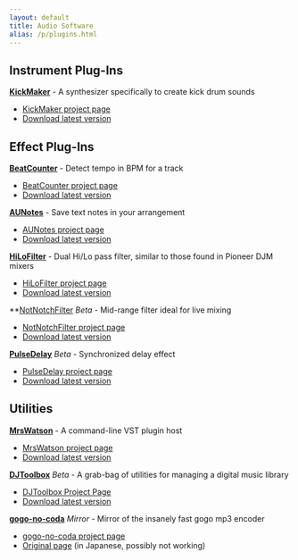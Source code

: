 ```yaml
---
layout: default
title: Audio Software
alias: /p/plugins.html
---
```


Instrument Plug-Ins
-------------------

**[KickMaker][1]** - A synthesizer specifically to create kick drum sounds

* [KickMaker project page][1]
* [Download latest version][2]


Effect Plug-Ins
---------------

**[BeatCounter][3]** - Detect tempo in BPM for a track

* [BeatCounter project page][3]
* [Download latest version][4]


**[AUNotes][5]** - Save text notes in your arrangement

* [AUNotes project page][5]
* [Download latest version][6]

**[HiLoFilter][7]** - Dual Hi/Lo pass filter, similar to those found in Pioneer DJM mixers

* [HiLoFilter project page][7]
* [Download latest version][8]

**[NotNotchFilter][17] *Beta* - Mid-range filter ideal for live mixing
* [NotNotchFilter project page][17]
* [Download latest version][18]

**[PulseDelay][9]** *Beta* - Synchronized delay effect

* [PulseDelay project page][9]
* [Download latest version][10]


Utilities
---------

**[MrsWatson][11]** - A command-line VST plugin host

* [MrsWatson project page][11]
* [Download latest version][12]

**[DJToolbox][15]** *Beta* - A grab-bag of utilities for managing a digital music library

* [DJToolbox Project Page][15]
* [Download latest version][16]

**[gogo-no-coda][13]** *Mirror* - Mirror of the insanely fast gogo mp3 encoder

* [gogo-no-coda project page][13]
* [Original page][14] (in Japanese, possibly not working)


[1]: /KickMaker.html
[2]: http://static.teragonaudio.com/KickMaker.zip
[3]: /BeatCounter.html
[4]: http://static.teragonaudio.com/BeatCounter.zip
[5]: /AUNotes.html
[6]: http://static.teragonaudio.com/AUNotes.zip
[7]: /HiLoFilter.html
[8]: http://static.teragonaudio.com/HiLoFilter.zip
[9]: /PulseDelay.html
[10]: http://static.teragonaudio.com/PulseDelay.zip
[11]: /MrsWatson.html
[12]: http://static.teragonaudio.com/MrsWatson.zip
[13]: https://github.com/teragonaudio/gogo-no-coda
[14]: http://homepage2.nifty.com/kei-i/
[15]: /DJToolbox.html
[16]: http://static.teragonaudio.com/DJToolbox.zip
[17]: /NotNotchFilter.html
[18]: http://static.teragonaudio.com/NotNotchFilter.zip
